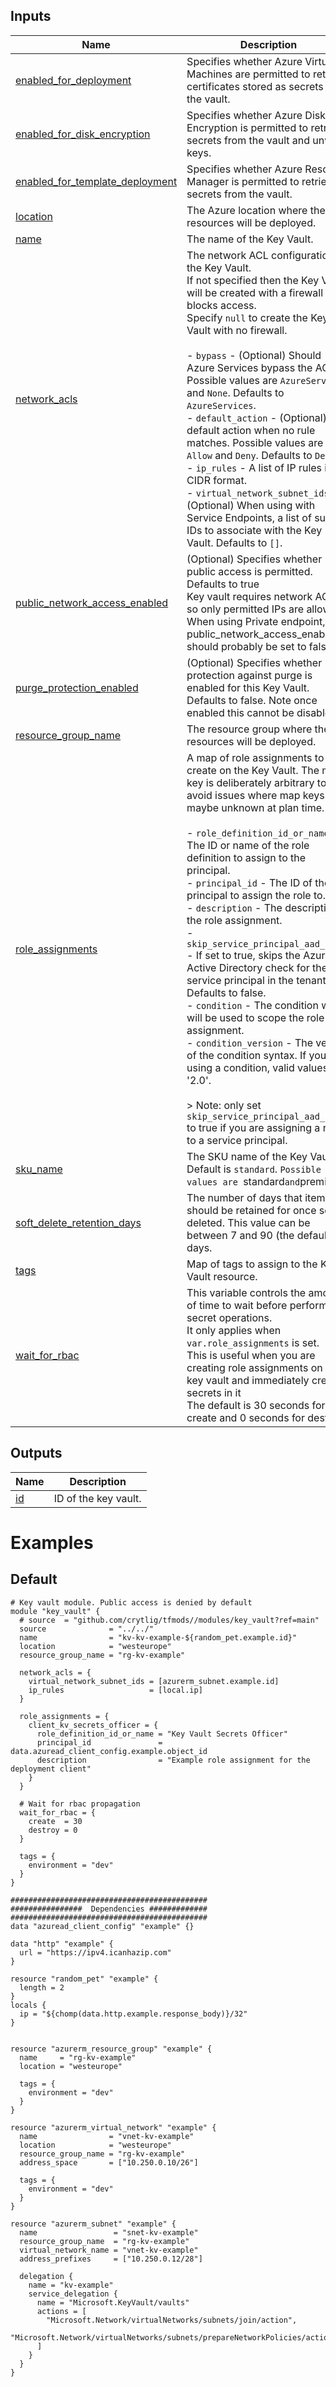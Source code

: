 <!-- BEGIN_TF_DOCS -->



## Inputs

| Name | Description | Type | Default | Required |
|------|-------------|------|---------|:--------:|
| <a name="input_enabled_for_deployment"></a> [enabled\_for\_deployment](#input\_enabled\_for\_deployment) | Specifies whether Azure Virtual Machines are permitted to retrieve certificates stored as secrets from the vault. | `bool` | `false` | no |
| <a name="input_enabled_for_disk_encryption"></a> [enabled\_for\_disk\_encryption](#input\_enabled\_for\_disk\_encryption) | Specifies whether Azure Disk Encryption is permitted to retrieve secrets from the vault and unwrap keys. | `bool` | `false` | no |
| <a name="input_enabled_for_template_deployment"></a> [enabled\_for\_template\_deployment](#input\_enabled\_for\_template\_deployment) | Specifies whether Azure Resource Manager is permitted to retrieve secrets from the vault. | `bool` | `false` | no |
| <a name="input_location"></a> [location](#input\_location) | The Azure location where the resources will be deployed. | `string` | n/a | yes |
| <a name="input_name"></a> [name](#input\_name) | The name of the Key Vault. | `string` | n/a | yes |
| <a name="input_network_acls"></a> [network\_acls](#input\_network\_acls) | The network ACL configuration for the Key Vault.<br>If not specified then the Key Vault will be created with a firewall that blocks access.<br>Specify `null` to create the Key Vault with no firewall.<br><br>- `bypass` - (Optional) Should Azure Services bypass the ACL. Possible values are `AzureServices` and `None`. Defaults to `AzureServices`.<br>- `default_action` - (Optional) The default action when no rule matches. Possible values are `Allow` and `Deny`. Defaults to `Deny`.<br>- `ip_rules` - A list of IP rules in CIDR format.<br>- `virtual_network_subnet_ids` - (Optional) When using with Service Endpoints, a list of subnet IDs to associate with the Key Vault. Defaults to `[]`. | <pre>object({<br>    bypass                     = optional(string, "AzureServices")<br>    default_action             = optional(string, "Deny")<br>    ip_rules                   = list(string)<br>    virtual_network_subnet_ids = optional(list(string), [])<br>  })</pre> | n/a | yes |
| <a name="input_public_network_access_enabled"></a> [public\_network\_access\_enabled](#input\_public\_network\_access\_enabled) | (Optional) Specifies whether public access is permitted. Defaults to true<br>Key vault requires network ACLs so only permitted IPs are allowed.<br>When using Private endpoint, public\_network\_access\_enabled should probably be set to false. | `bool` | `false` | no |
| <a name="input_purge_protection_enabled"></a> [purge\_protection\_enabled](#input\_purge\_protection\_enabled) | (Optional) Specifies whether protection against purge is enabled for this Key Vault. Defaults to false. Note once enabled this cannot be disabled. | `bool` | `false` | no |
| <a name="input_resource_group_name"></a> [resource\_group\_name](#input\_resource\_group\_name) | The resource group where the resources will be deployed. | `string` | n/a | yes |
| <a name="input_role_assignments"></a> [role\_assignments](#input\_role\_assignments) | A map of role assignments to create on the Key Vault. The map key is deliberately arbitrary to avoid issues where map keys maybe unknown at plan time.<br><br>- `role_definition_id_or_name` - The ID or name of the role definition to assign to the principal.<br>- `principal_id` - The ID of the principal to assign the role to.<br>- `description` - The description of the role assignment.<br>- `skip_service_principal_aad_check` - If set to true, skips the Azure Active Directory check for the service principal in the tenant. Defaults to false.<br>- `condition` - The condition which will be used to scope the role assignment.<br>- `condition_version` - The version of the condition syntax. If you are using a condition, valid values are '2.0'.<br><br>> Note: only set `skip_service_principal_aad_check` to true if you are assigning a role to a service principal. | <pre>map(object({<br>    role_definition_id_or_name             = string<br>    principal_id                           = string<br>    description                            = optional(string, null)<br>    skip_service_principal_aad_check       = optional(bool, false)<br>    condition                              = optional(string, null)<br>    condition_version                      = optional(string, null)<br>    delegated_managed_identity_resource_id = optional(string, null)<br>    principal_type                         = optional(string, null)<br>  }))</pre> | `{}` | no |
| <a name="input_sku_name"></a> [sku\_name](#input\_sku\_name) | The SKU name of the Key Vault. Default is `standard`. `Possible values are `standard` and `premium`.` | `string` | `"standard"` | no |
| <a name="input_soft_delete_retention_days"></a> [soft\_delete\_retention\_days](#input\_soft\_delete\_retention\_days) | The number of days that items should be retained for once soft-deleted. This value can be between 7 and 90 (the default) days. | `number` | `null` | no |
| <a name="input_tags"></a> [tags](#input\_tags) | Map of tags to assign to the Key Vault resource. | `map(any)` | n/a | yes |
| <a name="input_wait_for_rbac"></a> [wait\_for\_rbac](#input\_wait\_for\_rbac) | This variable controls the amount of time to wait before performing secret operations.<br>It only applies when `var.role_assignments` is set.<br>This is useful when you are creating role assignments on the key vault and immediately creating secrets in it<br>The default is 30 seconds for create and 0 seconds for destroy. | <pre>object({<br>    create  = optional(string, "30s")<br>    destroy = optional(string, "0s")<br>  })</pre> | `{}` | no |

## Outputs

| Name | Description |
|------|-------------|
| <a name="output_id"></a> [id](#output\_id) | ID of the key vault. |

# Examples

## Default
```hcl
# Key vault module. Public access is denied by default
module "key_vault" {
  # source  = "github.com/crytlig/tfmods//modules/key_vault?ref=main"
  source              = "../../"
  name                = "kv-kv-example-${random_pet.example.id}"
  location            = "westeurope"
  resource_group_name = "rg-kv-example"

  network_acls = {
    virtual_network_subnet_ids = [azurerm_subnet.example.id]
    ip_rules                   = [local.ip]
  }

  role_assignments = {
    client_kv_secrets_officer = {
      role_definition_id_or_name = "Key Vault Secrets Officer"
      principal_id               = data.azuread_client_config.example.object_id
      description                = "Example role assignment for the deployment client"
    }
  }

  # Wait for rbac propagation
  wait_for_rbac = {
    create  = 30
    destroy = 0
  }

  tags = {
    environment = "dev"
  }
}

############################################
################  Dependencies #############
############################################
data "azuread_client_config" "example" {}

data "http" "example" {
  url = "https://ipv4.icanhazip.com"
}

resource "random_pet" "example" {
  length = 2
}
locals {
  ip = "${chomp(data.http.example.response_body)}/32"
}


resource "azurerm_resource_group" "example" {
  name     = "rg-kv-example"
  location = "westeurope"

  tags = {
    environment = "dev"
  }
}

resource "azurerm_virtual_network" "example" {
  name                = "vnet-kv-example"
  location            = "westeurope"
  resource_group_name = "rg-kv-example"
  address_space       = ["10.250.0.10/26"]

  tags = {
    environment = "dev"
  }
}

resource "azurerm_subnet" "example" {
  name                 = "snet-kv-example"
  resource_group_name  = "rg-kv-example"
  virtual_network_name = "vnet-kv-example"
  address_prefixes     = ["10.250.0.12/28"]

  delegation {
    name = "kv-example"
    service_delegation {
      name = "Microsoft.KeyVault/vaults"
      actions = [
        "Microsoft.Network/virtualNetworks/subnets/join/action",
        "Microsoft.Network/virtualNetworks/subnets/prepareNetworkPolicies/action",
      ]
    }
  }
}
```
<!-- END_TF_DOCS -->